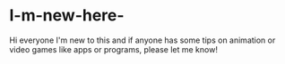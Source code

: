I-m-new-here-
=============

Hi everyone I'm new to this and if anyone has some tips on animation or video games like apps or programs, please let me know!
